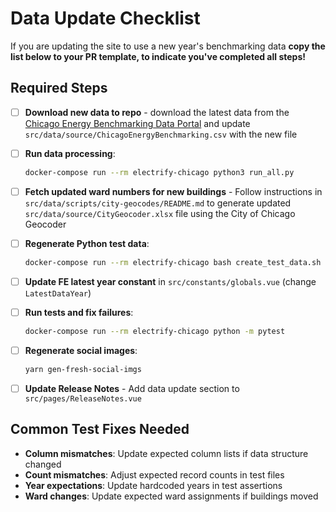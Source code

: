 # Data Update Checklist

If you are updating the site to use a new year's benchmarking data **copy the list below to your
PR template, to indicate you've completed all steps!**

## Required Steps

- [ ] **Download new data to repo** - download the latest data from the
      [Chicago Energy Benchmarking Data Portal](https://data.cityofchicago.org/Environment-Sustainable-Development/Chicago-Energy-Benchmarking/xq83-jr8c/about_data) and update `src/data/source/ChicagoEnergyBenchmarking.csv` with the new file

- [ ] **Run data processing**:

  ```bash
  docker-compose run --rm electrify-chicago python3 run_all.py
  ```

- [ ] **Fetch updated ward numbers for new buildings** - Follow instructions in `src/data/scripts/city-geocodes/README.md` to generate updated `src/data/source/CityGeocoder.xlsx` file using the City of Chicago Geocoder


- [ ] **Regenerate Python test data**:

  ```bash
  docker-compose run --rm electrify-chicago bash create_test_data.sh
  ```

- [ ] **Update FE latest year constant** in `src/constants/globals.vue` (change `LatestDataYear`)

- [ ] **Run tests and fix failures**:

  ```bash
  docker-compose run --rm electrify-chicago python -m pytest
  ```

- [ ] **Regenerate social images**:

  ```bash
  yarn gen-fresh-social-imgs
  ```

- [ ] **Update Release Notes** - Add data update section to `src/pages/ReleaseNotes.vue`

## Common Test Fixes Needed

- **Column mismatches**: Update expected column lists if data structure changed
- **Count mismatches**: Adjust expected record counts in test files
- **Year expectations**: Update hardcoded years in test assertions
- **Ward changes**: Update expected ward assignments if buildings moved
